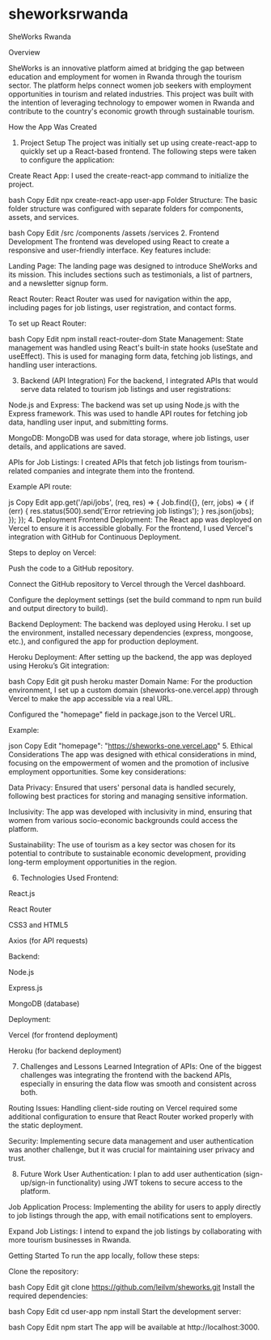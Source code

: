 # sheworksrwanda
SheWorks Rwanda

Overview

SheWorks is an innovative platform aimed at bridging the gap between education and employment for women in Rwanda through the tourism sector. The platform helps connect women job seekers with employment opportunities in tourism and related industries. This project was built with the intention of leveraging technology to empower women in Rwanda and contribute to the country's economic growth through sustainable tourism.

How the App Was Created
1. Project Setup
The project was initially set up using create-react-app to quickly set up a React-based frontend. The following steps were taken to configure the application:

Create React App: I used the create-react-app command to initialize the project.

bash
Copy
Edit
npx create-react-app user-app
Folder Structure: The basic folder structure was configured with separate folders for components, assets, and services.

bash
Copy
Edit
/src
   /components
   /assets
   /services
2. Frontend Development
The frontend was developed using React to create a responsive and user-friendly interface. Key features include:

Landing Page: The landing page was designed to introduce SheWorks and its mission. This includes sections such as testimonials, a list of partners, and a newsletter signup form.

React Router: React Router was used for navigation within the app, including pages for job listings, user registration, and contact forms.

To set up React Router:

bash
Copy
Edit
npm install react-router-dom
State Management: State management was handled using React's built-in state hooks (useState and useEffect). This is used for managing form data, fetching job listings, and handling user interactions.

3. Backend (API Integration)
For the backend, I integrated APIs that would serve data related to tourism job listings and user registrations:

Node.js and Express: The backend was set up using Node.js with the Express framework. This was used to handle API routes for fetching job data, handling user input, and submitting forms.

MongoDB: MongoDB was used for data storage, where job listings, user details, and applications are saved.

APIs for Job Listings: I created APIs that fetch job listings from tourism-related companies and integrate them into the frontend.

Example API route:

js
Copy
Edit
app.get('/api/jobs', (req, res) => {
  Job.find({}, (err, jobs) => {
    if (err) {
      res.status(500).send('Error retrieving job listings');
    }
    res.json(jobs);
  });
});
4. Deployment
Frontend Deployment: The React app was deployed on Vercel to ensure it is accessible globally. For the frontend, I used Vercel's integration with GitHub for Continuous Deployment.

Steps to deploy on Vercel:

Push the code to a GitHub repository.

Connect the GitHub repository to Vercel through the Vercel dashboard.

Configure the deployment settings (set the build command to npm run build and output directory to build).

Backend Deployment: The backend was deployed using Heroku. I set up the environment, installed necessary dependencies (express, mongoose, etc.), and configured the app for production deployment.

Heroku Deployment: After setting up the backend, the app was deployed using Heroku’s Git integration:

bash
Copy
Edit
git push heroku master
Domain Name: For the production environment, I set up a custom domain (sheworks-one.vercel.app) through Vercel to make the app accessible via a real URL.

Configured the "homepage" field in package.json to the Vercel URL.

Example:

json
Copy
Edit
"homepage": "https://sheworks-one.vercel.app"
5. Ethical Considerations
The app was designed with ethical considerations in mind, focusing on the empowerment of women and the promotion of inclusive employment opportunities. Some key considerations:

Data Privacy: Ensured that users' personal data is handled securely, following best practices for storing and managing sensitive information.

Inclusivity: The app was developed with inclusivity in mind, ensuring that women from various socio-economic backgrounds could access the platform.

Sustainability: The use of tourism as a key sector was chosen for its potential to contribute to sustainable economic development, providing long-term employment opportunities in the region.

6. Technologies Used
Frontend:

React.js

React Router

CSS3 and HTML5

Axios (for API requests)

Backend:

Node.js

Express.js

MongoDB (database)

Deployment:

Vercel (for frontend deployment)

Heroku (for backend deployment)

7. Challenges and Lessons Learned
Integration of APIs: One of the biggest challenges was integrating the frontend with the backend APIs, especially in ensuring the data flow was smooth and consistent across both.

Routing Issues: Handling client-side routing on Vercel required some additional configuration to ensure that React Router worked properly with the static deployment.

Security: Implementing secure data management and user authentication was another challenge, but it was crucial for maintaining user privacy and trust.

8. Future Work
User Authentication: I plan to add user authentication (sign-up/sign-in functionality) using JWT tokens to secure access to the platform.

Job Application Process: Implementing the ability for users to apply directly to job listings through the app, with email notifications sent to employers.

Expand Job Listings: I intend to expand the job listings by collaborating with more tourism businesses in Rwanda.

Getting Started
To run the app locally, follow these steps:

Clone the repository:

bash
Copy
Edit
git clone https://github.com/leilvm/sheworks.git
Install the required dependencies:

bash
Copy
Edit
cd user-app
npm install
Start the development server:

bash
Copy
Edit
npm start
The app will be available at http://localhost:3000.

